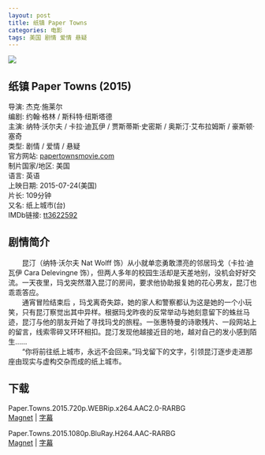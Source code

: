 ```yaml
---
layout: post
title: 纸镇 Paper Towns
categories: 电影
tags: 美国 剧情 爱情 悬疑
---
```


[![](http://i1.piimg.com/b0e8809fbaa9f8a6t.jpg)](http://i1.piimg.com/b0e8809fbaa9f8a6.jpg)

## 纸镇 Paper Towns (2015)
导演: 杰克·施莱尔  
编剧: 约翰·格林 / 斯科特·纽斯塔德  
主演: 纳特·沃尔夫 / 卡拉·迪瓦伊 / 贾斯蒂斯·史密斯 / 奥斯汀·艾布拉姆斯 / 豪斯顿·塞奇  
类型: 剧情 / 爱情 / 悬疑  
官方网站: [papertownsmovie.com](http://papertownsmovie.com/)  
制片国家/地区: 美国  
语言: 英语  
上映日期: 2015-07-24(美国)  
片长: 109分钟  
又名: 纸上城市(台)  
IMDb链接: [tt3622592](http://www.imdb.com/title/tt3622592)

## 剧情简介
　　昆汀（纳特·沃尔夫 Nat Wolff 饰）从小就单恋勇敢漂亮的邻居玛戈（卡拉·迪瓦伊 Cara Delevingne 饰），但两人多年的校园生活却是天差地别，没机会好好交流。一天夜里，玛戈突然潜入昆汀的房间，要求他协助报复她的花心男友，昆汀也乖乖答应。  
　　通宵冒险结束后 ，玛戈离奇失踪，她的家人和警察都认为这是她的一个小玩笑，只有昆汀察觉出其中异样。根据玛戈昨夜的反常举动与她刻意留下的蛛丝马迹，昆汀与他的朋友开始了寻找玛戈的旅程。一张惠特曼的诗歌残片、一段网站上的留言，线索零碎又环环相扣。昆汀发现他越接近目的地，越对自己的发小感到陌生……  
　　“你将前往纸上城市，永远不会回来。”玛戈留下的文字，引领昆汀逐步走进那座由现实与虚构交杂而成的纸上城市。

## 下载
Paper.Towns.2015.720p.WEBRip.x264.AAC2.0-RARBG  
[Magnet](magnet:?xt=urn:btih:DE86208FF5FCA6AC610E5007F55B5ACBD58553FA) | [字幕](http://7xqm73.com1.z0.glb.clouddn.com/2015/Paper.Towns.2015.720p.WEBRip.x264.AAC2.0-RARBG.7z)

Paper.Towns.2015.1080p.BluRay.H264.AAC-RARBG  
[Magnet](magnet:?xt=urn:btih:77DBBD569DBEC3A9882B10370BB996EE39AE5E2B) | [字幕](http://7xqm73.com1.z0.glb.clouddn.com/2015/Paper.Towns.2015.1080p.BluRay.H264.AAC-RARBG.7z)

